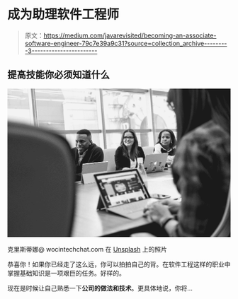 # 成为助理软件工程师

> 原文：<https://medium.com/javarevisited/becoming-an-associate-software-engineer-79c7e39a9c31?source=collection_archive---------3----------------------->

## 提高技能你必须知道什么

![](img/22bc9d560475cfc71592f00b95604638.png)

克里斯蒂娜@ wocintechchat.com 在 [Unsplash](https://unsplash.com/?utm_source=unsplash&utm_medium=referral&utm_content=creditCopyText) 上的照片

恭喜你！如果你已经走了这么远，你可以拍拍自己的背。在软件工程这样的职业中掌握基础知识是一项艰巨的任务。好样的。

现在是时候让自己熟悉一下**公司的做法和技术**。更具体地说，你将…